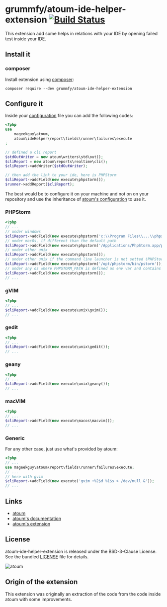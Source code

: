 # grummfy/atoum-ide-helper-extension [![Build Status](https://travis-ci.org/Grummfy/ide-helper-extension.svg?branch=master)](https://travis-ci.org/Grummfy/atoum-ide-helper-extension)

This extension add some helps in relations with your IDE by opening failed test inside your IDE.

## Install it

### composer

Install extension using [composer](https://getcomposer.org):

```
composer require --dev grummfy/atoum-ide-helper-extension
```

## Configure it

Inside your [configuration](http://docs.atoum.org/en/latest/configuration_bootstraping.html#fichier-de-configuration) file you can add the following codes:
```php
<?php
use
    mageekguy\atoum,
    atoum\ideHelper\report\fields\runner\failures\execute
;

// defined a cli report
$stdOutWriter = new atoum\writers\std\out();
$cliReport = new atoum\reports\realtime\cli();
$cliReport->addWriter($stdOutWriter);

// then add the link to your ide, here is PHPStorm
$cliReport->addField(new execute\phpstorm());
$runner->addReport($cliReport);
```

The best would be to configure it on your machine and not on on your repository and use the inheritance of [atoum's configuration](http://docs.atoum.org/en/latest/configuration_bootstraping.html#fichier-de-configuration) to use it.

### PHPStorm

```php
<?php
// ...
// under windows
$cliReport->addField(new execute\phpstorm('c:\\Program Files\\...\\phpstorm.exe'));
// under macOs, if different than the default path
$cliReport->addField(new execute\phpstorm('/Applications/PhpStorm.app/pstorm'));
// under other unix
$cliReport->addField(new execute\phpstorm());
// under other unix if the command line launcher is not setted (PHPStorm>Tools>Create Command line...)
$cliReport->addField(new execute\phpstorm('/opt/phpstorm/bin/pstorm'));
// under any os where PHPSTORM_PATH is defined as env var and contains a path to PHPStorm
$cliReport->addField(new execute\phpstorm());
// ...
```

### gVIM

```php
<?php
// ...
$cliReport->addField(new execute\unix\gvim());
// ...
```

### gedit

```php
<?php
// ...
$cliReport->addField(new execute\unix\gedit());
// ...
```

### geany

```php
<?php
// ...
$cliReport->addField(new execute\unix\geany());
// ...
```

### macVIM

```php
<?php
// ...
$cliReport->addField(new execute\macos\macvim());
// ...
```
### Generic

For any other case, just use what's provided by atoum:

```php
<?php
// ...
use mageekguy\atoum\report\fields\runner\failures\execute;
// ...
// here with gvim
$cliReport->addField(new execute('gvim +%2$d %1$s > /dev/null &'));
// ...
```

## Links

* [atoum](http://atoum.org)
* [atoum's documentation](http://docs.atoum.org)
* [atoum's extension](http://extensions.atoum.org/)

## License

atoum-ide-helper-extension is released under the BSD-3-Clause License. See the bundled [LICENSE](LICENSE) file for details.

![atoum](http://atoum.org/images/logo/atoum.png)

## Origin of the extension

This extension was originally an extraction of the code from the code inside atoum with some improvements.
